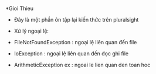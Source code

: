 *Gioi Thieu
-  Đây là một phần ôn tập lại kiến thức trên pluralsight


- Xử lý ngoại lệ:
- FileNotFoundException : ngoại lệ liên quan đến file 
- IoException  : ngoại lệ liên quan đến đọc ghi file
- ArithmeticException ex : ngoai le lien quan den toan hoc